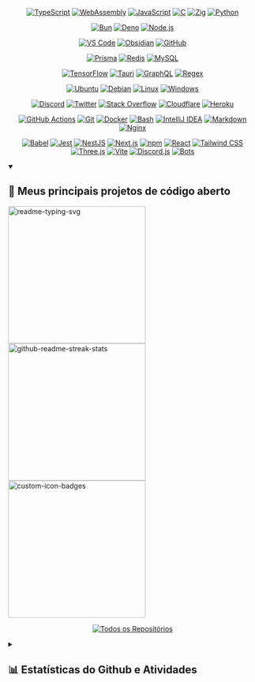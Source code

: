 <!-- Linguagens de Programação -->
<p align="center">
  <a href="https://www.typescriptlang.org/"><img src="https://skillicons.dev/icons?i=ts" alt="TypeScript" /></a>
  <a href="https://webassembly.org/"><img src="https://skillicons.dev/icons?i=wasm" alt="WebAssembly" /></a>
  <a href="https://developer.mozilla.org/en/docs/Web/JavaScript"><img src="https://skillicons.dev/icons?i=js" alt="JavaScript" /></a>
  <a href="https://www.w3schools.com/c/c_intro.php"><img src="https://skillicons.dev/icons?i=c" alt="C" /></a>
  <a href="https://ziglang.org//"><img src="https://skillicons.dev/icons?i=zig" alt="Zig" /></a>
  <a href="https://www.python.org/"><img src="https://skillicons.dev/icons?i=py" alt="Python" /></a>
</p>
<!-- Ecossistema JavaScript -->
<p align="center">
  <a href="https://bun.sh/"><img src="https://skillicons.dev/icons?i=bun" alt="Bun" /></a>
  <a href="https://deno.com/"><img src="https://skillicons.dev/icons?i=deno" alt="Deno" /></a>
  <a href="https://nodejs.org"><img src="https://skillicons.dev/icons?i=nodejs" alt="Node.js" /></a>
</p>
<!-- Ferramentas de Desenvolvimento -->
<p align="center">
  <a href="https://code.visualstudio.com/"><img src="https://skillicons.dev/icons?i=vscode" alt="VS Code" /></a>
  <a href="https://obsidian.md/"><img src="https://skillicons.dev/icons?i=obsidian" alt="Obsidian" /></a>
  <a href="https://github.com/"><img src="https://skillicons.dev/icons?i=github" alt="GitHub" /></a>
</p>
<!-- Banco de Dados -->
<p align="center">
  <a href="https://www.prisma.io/"><img src="https://skillicons.dev/icons?i=prisma" alt="Prisma" /></a>
  <a href="https://redis.io/"><img src="https://skillicons.dev/icons?i=redis" alt="Redis" /></a>
  <a href="https://www.mysql.com/"><img src="https://skillicons.dev/icons?i=mysql" alt="MySQL" /></a>
</p>
<!-- Frameworks e Bibliotecas -->
<p align="center">
  <a href="https://www.tensorflow.org"><img src="https://skillicons.dev/icons?i=tensorflow" alt="TensorFlow" /></a>
  <a href="https://v2.tauri.app/"><img src="https://skillicons.dev/icons?i=tauri" alt="Tauri" /></a>
  <a href="https://graphql.org/"><img src="https://skillicons.dev/icons?i=graphql" alt="GraphQL" /></a>
  <a href="https://regexr.com/"><img src="https://skillicons.dev/icons?i=regex" alt="Regex" /></a>
</p>
<!-- Sistemas Operacionais -->
<p align="center">
  <a href="https://ubuntu.com/"><img src="https://skillicons.dev/icons?i=ubuntu" alt="Ubuntu" /></a>
  <a href="https://www.debian.org"><img src="https://skillicons.dev/icons?i=debian" alt="Debian" /></a>
  <a href="https://en.wikipedia.org/wiki/Linux"><img src="https://skillicons.dev/icons?i=linux" alt="Linux" /></a>
  <a href="https://en.wikipedia.org/wiki/Microsoft_Windows"><img src="https://skillicons.dev/icons?i=windows" alt="Windows" /></a>
</p>
<!-- Redes Sociais e Plataformas -->
<p align="center">
  <a href="https://discord.com/"><img src="https://skillicons.dev/icons?i=discord" alt="Discord" /></a>
  <a href="https://x.com/"><img src="https://skillicons.dev/icons?i=twitter" alt="Twitter" /></a>
  <a href="https://stackoverflow.com/"><img src="https://skillicons.dev/icons?i=stackoverflow" alt="Stack Overflow" /></a>
  <a href="https://www.cloudflare.com/"><img src="https://skillicons.dev/icons?i=cloudflare" alt="Cloudflare" /></a>
  <a href="https://www.heroku.com/"><img src="https://skillicons.dev/icons?i=heroku" alt="Heroku" /></a>
</p>
<!-- Outras Ferramentas -->
<p align="center">
  <a href="https://github.com/features/actions"><img src="https://skillicons.dev/icons?i=githubactions" alt="GitHub Actions" /></a>
  <a href="https://git-scm.com/"><img src="https://skillicons.dev/icons?i=git" alt="Git" /></a>
  <a href="https://www.docker.com/"><img src="https://skillicons.dev/icons?i=docker" alt="Docker" /></a>
  <a href="https://pt.wikipedia.org/wiki/Bash"><img src="https://skillicons.dev/icons?i=bash" alt="Bash" /></a>
  <a href="https://www.jetbrains.com/idea/"><img src="https://skillicons.dev/icons?i=idea" alt="IntelliJ IDEA" /></a>
  <a href="https://www.markdownguide.org/"><img src="https://skillicons.dev/icons?i=md" alt="Markdown" /></a>
  <a href="https://nginx.org/"><img src="https://skillicons.dev/icons?i=nginx" alt="Nginx" /></a>
</p>
<!-- Bibliotecas Frontend e Backend -->
<p align="center">
  <a href="https://babeljs.io/"><img src="https://skillicons.dev/icons?i=babel" alt="Babel" /></a>
  <a href="https://jestjs.io/"><img src="https://skillicons.dev/icons?i=jest" alt="Jest" /></a>
  <a href="https://nestjs.com/"><img src="https://skillicons.dev/icons?i=nestjs" alt="NestJS" /></a>
  <a href="https://nextjs.org/"><img src="https://skillicons.dev/icons?i=nextjs" alt="Next.js" /></a>
  <a href="https://skillicons.dev/icons?i=npm"><img src="https://skillicons.dev/icons?i=npm" alt="npm" /></a>
  <a href="https://react.dev/"><img src="https://skillicons.dev/icons?i=react" alt="React" /></a>
  <a href="https://tailwindcss.com/"><img src="https://skillicons.dev/icons?i=tailwind" alt="Tailwind CSS" /></a>
  <a href="https://threejs.org/"><img src="https://skillicons.dev/icons?i=threejs" alt="Three.js" /></a>
  <a href="https://vite.dev/"><img src="https://skillicons.dev/icons?i=vite" alt="Vite" /></a>
  <a href="https://discord.js.org/"><img src="https://skillicons.dev/icons?i=discordjs" alt="Discord.js" /></a>
  <a href="https://discord.com/developers/docs/intro"><img src="https://skillicons.dev/icons?i=bots" alt="Bots" /></a>
</p>



<details open> 
  <summary><h2>📘 Meus principais projetos de código aberto</h2></summary>

  <!-- Repo info cards - https://github.com/anuraghazra/github-readme-stats -->
  <p align="left">
    <a href="https://github.com/Ashu11-A/Ashu_eggs"><img width="278" src="https://github-readme-stats.vercel.app/api/pin/?username=Ashu11-A&repo=Ashu_eggs&theme=transparent&show_icons=false&title_color=63fbf2&icon_color=fff" alt="readme-typing-svg"></a>
    <a href="https://github.com/Next-Panel/Jexactyl-BR"><img width="278" src="https://github-readme-stats.vercel.app/api/pin/?username=Next-Panel&repo=Jexactyl-BR&theme=transparent&show_icons=false&title_color=63fbf2&icon_color=fff" alt="github-readme-streak-stats"></a>
    <a href="https://github.com/Ashu11-A/PaymentBot"><img width="278" src="https://github-readme-stats.vercel.app/api/pin?username=Ashu11-A&repo=PaymentBot&theme=transparent&show_icons=false&title_color=63fbf2&icon_color=fff" alt="custom-icon-badges"></a>
  </p>

  <p align="center">
    <a href="https://github.com/Ashu11-A?tab=repositories&sort=stargazers">
      <img alt="Todos os Repositórios" title="Todos os Repositórios" src="https://custom-icon-badges.demolab.com/badge/-Click%20Aqui%20Para%20Ver%20Todos%20Os%20Meus%20Repos-161B22?style=for-the-badge&logoColor=white&logo=repo"/>
    </a>
  <p>
</details>
<details>
  <summary><h2>📊 Estatísticas do Github e Atividades</h2></summary>
  <!-- GitHub Readme Streak Stats - https://github.com/anuraghazra/github-readme-stats -->
  <h3>🧑‍💻 Estatísticas de Linguagem</h3>
  <p>
    <img alt="Ashu11-A streak" src="https://github-readme-stats.vercel.app/api/top-langs?username=Ashu11-A&theme=transparent&layout=compact&langs_count=20&hide_border=true&card_width=490&title_color=63fbf2&icon_color=fff"/>
  </p>
  <h3>🔥 Estatísticas Streak</h3>
  <p>
    <img title="🔥 Get streak stats for your profile at git.io/streak-stats" alt="Ashu11-A streak" src="https://streak-stats.demolab.com/?user=Ashu11-A&theme=transparent&hide_border=true&locale=pt_BR&date_format=j%20M%5B%20Y%5D&mode=weekly"/>
  </p>

  <h3>💻 Estatísticas de perfil do GitHub</h3>

  <!-- https://github.com/anuraghazra/github-readme-stats -->

  <p>
    <img alt="Estatísticas de Github de Ashu11-A" src="https://github-readme-stats.vercel.app/api/?username=Ashu11-A&theme=transparent&show_icons=true&include_all_commits=true&count_private=true&hide_border=true&title_color=63fbf2&icon_color=fff" height="192px"/>
  </p>
  
  <!-- https://github.com/ashutosh00710/github-readme-activity-graph -->

  [![Ashutosh's github activity graph](https://github-readme-activity-graph.vercel.app/graph?username=Ashu11-A&theme=react-dark)](https://github.com/ashutosh00710/github-readme-activity-graph)

  <h3>⚡ Atividade recente do GitHub</h3>

  <!-- https://github.com/jamesgeorge007/github-activity-readme -->
  <!--START_SECTION:activity-->
1. ❌ Closed PR [#11](https://github.com/Ashu11-A/Fragment-source/pull/11) in [Ashu11-A/Fragment-source](https://github.com/Ashu11-A/Fragment-source)
  2. 🎉 Merged PR [#11](https://github.com/Ashu11-A/Transpiler-JS-Shell/pull/11) in [Ashu11-A/Transpiler-JS-Shell](https://github.com/Ashu11-A/Transpiler-JS-Shell)
  3. 🎉 Merged PR [#12](https://github.com/Ashu11-A/Transpiler-JS-Shell/pull/12) in [Ashu11-A/Transpiler-JS-Shell](https://github.com/Ashu11-A/Transpiler-JS-Shell)
  4. 🎉 Merged PR [#10](https://github.com/Ashu11-A/Transpiler-JS-Shell/pull/10) in [Ashu11-A/Transpiler-JS-Shell](https://github.com/Ashu11-A/Transpiler-JS-Shell)
  5. 🎉 Merged PR [#9](https://github.com/Ashu11-A/Transpiler-JS-Shell/pull/9) in [Ashu11-A/Transpiler-JS-Shell](https://github.com/Ashu11-A/Transpiler-JS-Shell)
  <!--END_SECTION:activity-->

</details>
